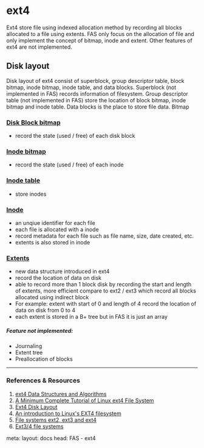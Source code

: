 <script setup lang="ts">
useHead({
  title: 'FAS - ext4 docs',
})
</script>
# ext4
Ext4 store file using indexed allocation method by recording all blocks allocated to a file using extents. FAS only focus on the allocation of file and only implement the concept of bitmap, inode and extent. Other features of ext4 are not implemented.

## Disk layout
Disk layout of ext4 consist of superblock, group descriptor table, block bitmap, inode bitmap, inode table,  and data blocks. Superblock (not implemented in FAS) records information of filesystem. Group descriptor table (not implemented in FAS) store the location of block bitmap, inode bitmap and inode table. Data blocks is the place to store file data. Bitmap 

### <u>Disk Block bitmap</u>
- record the state (used / free) of each disk block

### <u>Inode bitmap</u>
- record the state (used / free) of each inode

### <u>Inode table</u>
- store inodes

### <u>Inode</u>
- an unqiue identifier for each file
- each file is allocated with a inode
- record metadata for each file such as file name, size, date created, etc.
- extents is also stored in inode

### <u>Extents</u>
- new data structure introduced in ext4
- record the location of data on disk
- able to record more than 1 block disk by recording the start and length of extents, more efficient compare to ext2 / ext3 which record all blocks allocated using indirect block
- For example: extent with start of 0 and length of 4 record the location of data on disk from 0 to 4
- each extent is stored in a B+ tree but in FAS it is just an array

##### Feature not implemented:
  - Journaling
  - Extent tree
  - Preallocation of blocks

---
### References & Resources
1. <a href="https://www.kernel.org/doc/html/latest/filesystems/ext4/index.html" target="_blank" rel="noopener">ext4 Data Structures and Algorithms</a>
2. <a href="https://metebalci.com/blog/a-minimum-complete-tutorial-of-linux-ext4-file-system/" target="_blank" rel="noopener">A Minimum Complete Tutorial of Linux ext4 File System</a>
3. <a href="https://ext4.wiki.kernel.org/index.php/Ext4_Disk_Layout" target="_blank" rel="noopener">Ext4 Disk Layout</a>
3. <a href="https://opensource.com/article/17/5/introduction-ext4-filesystem" target="_blank" rel="noopener">An introduction to Linux's EXT4 filesystem</a>
4. <a href="https://students.mimuw.edu.pl/ZSO/Wyklady/11_extXfs/extXfs_short.pdf" target="_blank" rel="noopener">File systems ext2, ext3 and ext4 </a>
5. <a href="http://www.cs.unc.edu/~porter/courses/cse506/s16/slides/ext4.pdf" target="_blank" rel="noopener">Ext3/4 file systems</a>


<route lang="yaml">
meta:
  layout: docs
  head: FAS - ext4
</route>